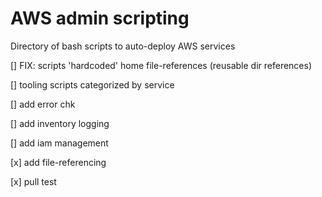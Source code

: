 # AWS admin scripting

Directory of bash scripts to auto-deploy AWS services 

[] FIX: scripts 'hardcoded' home file-references (reusable dir references)

[] tooling scripts categorized by service

[] add error chk

[] add inventory logging

[] add iam management

[x] add file-referencing

[x] pull test
